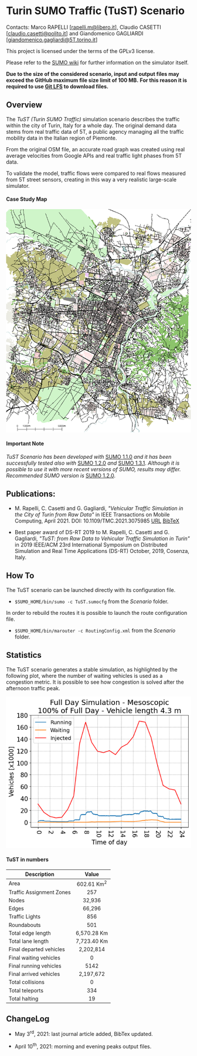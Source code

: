 # Turin SUMO Traffic (TuST) Scenario

Contacts: Marco RAPELLI [rapelli.m@libero.it], Claudio CASETTI [claudio.casetti@polito.it] and Giandomenico GAGLIARDI [giandomenico.gagliardi@5T.torino.it]

This project is licensed under the terms of the GPLv3 license.

Please refer to the [SUMO wiki](http://sumo.dlr.de/wiki/Simulation_of_Urban_MObility_-_Wiki) for further information on the simulator itself.

**Due to the size of the considered scenario, input and output files may exceed the GitHub maximum file size limit of 100 MB.**
**For this reason it is required to use [Git LFS](https://git-lfs.github.com) to download files.**

## Overview

The _TuST (Turin SUMO Traffic)_ simulation scenario describes the traffic within the city of Turin, Italy for a whole day. The original demand data stems from real traffic data of 5T, a public agency managing all the traffic mobility data in the Italian region of Piemonte.

From the original OSM file, an accurate road graph was created using real average velocities from Google APIs and real traffic light phases from 5T data.

To validate the model, traffic flows were compared to real flows measured from 5T street sensors, creating in this way a very realistic large-scale simulator.

#### Case Study Map

![Case Study Map](Map_Km.png)

#### Important Note

_TuST Scenario has been developed with_ [SUMO 1.1.0](https://github.com/eclipse/sumo/tree/v1_1_0) _and it has been successfully tested also with_ [SUMO 1.2.0](https://github.com/eclipse/sumo/tree/v1_2_0) _and_ [SUMO 1.3.1](https://github.com/eclipse/sumo/tree/v1_3_1). _Although it is possible to use it with more recent versions of SUMO, results may differ._
_Recommended SUMO version is_ [SUMO 1.2.0](https://github.com/eclipse/sumo/tree/v1_2_0).

## Publications:

* M. Rapelli, C. Casetti and G. Gagliardi,
*"Vehicular Traffic Simulation in the City of Turin from Raw Data"* in
IEEE Transactions on Mobile Computing, April 2021. DOI: 10.1109/TMC.2021.3075985 [URL](https://ieeexplore.ieee.org/document/9416842) [BibTeX](cite.bib)

* Best paper award of DS-RT 2019 to M. Rapelli, C. Casetti and G. Gagliardi,
*"TuST: from Raw Data to Vehicular Traffic Simulation in Turin"* in
2019 IEEE/ACM 23rd International Symposium on Distributed Simulation and Real Time Applications (DS-RT)
October, 2019, Cosenza, Italy.

## How To

The TuST scenario can be launched directly with its configuration file.
* `$SUMO_HOME/bin/sumo -c TuST.sumocfg` from the _Scenario_ folder.

In order to rebuild the routes it is possible to launch the route configuration file.
* `$SUMO_HOME/bin/marouter -c RoutingConfig.xml` from the _Scenario_ folder.

## Statistics

The TuST scenario generates a stable simulation, as highlighted by the following plot, where the number of waiting vehicles is used as a congestion metric.
It is possible to see how congestion is solved after the afternoon traffic peak.

![Stability Study](StabilityStudyGraph.png)

#### TuST in numbers

Description | Value 
--- | :---: 
Area | 602.61 Km<sup>2</sup>
Traffic Assignment Zones | 257
Nodes | 32,936
Edges | 66,296
Traffic Lights | 856
Roundabouts | 501
Total edge length | 6,570.28 Km
Total lane length | 7,723.40 Km
Final departed vehicles | 2,202,814
Final waiting vehicles | 0
Final running vehicles | 5142
Final arrived vehicles | 2,197,672
Total collisions | 0
Total teleports | 334
Total halting | 19

## ChangeLog

* May 3<sup>rd</sup>, 2021: last journal article added, BibTex updated.

* April 10<sup>th</sup>, 2021: morning and evening peaks output files.
